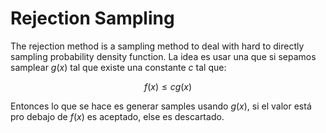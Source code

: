 # Rejection Sampling

The rejection method is a sampling method to deal with hard to directly sampling probability density function. La idea es usar una que si sepamos samplear $g(x)$ tal que existe una constante $c$ tal que:

$$f(x) \leq c g(x)$$

Entonces lo que se hace es generar samples usando $g(x)$, si el valor está pro debajo de $f(x)$ es aceptado, else es descartado.

 